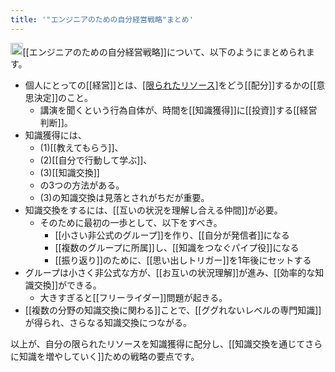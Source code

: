 ```yaml
---
title: '"エンジニアのための自分経営戦略"まとめ'
---
```


<img src='https://scrapbox.io/api/pages/nishio/Claude/icon' alt='Claude.icon' height="19.5"/>[[エンジニアのための自分経営戦略]]について、以下のようにまとめられます。

- 個人にとっての[[経営]]とは、[[限られたリソース]](特に[[時間]])をどう[[配分]]するかの[[意思決定]]のこと。
    - 講演を聞くという行為自体が、時間を[[知識獲得]]に[[投資]]する[[経営判断]]。
- 知識獲得には、
    - (1)[[教えてもらう]]、
    - (2)[[自分で行動して学ぶ]]、
    - (3)[[知識交換]]
    - の3つの方法がある。
    - (3)の知識交換は見落とされがちだが重要。
- 知識交換をするには、[[互いの状況を理解し合える仲間]]が必要。
    - そのために最初の一歩として、以下をすべき。
        - [[小さい非公式のグループ]]を作り、[[自分が発信者]]になる
        - [[複数のグループに所属]]し、[[知識をつなぐパイプ役]]になる
        - [[振り返り]]のために、[[思い出しトリガー]]を1年後にセットする
- グループは小さく非公式な方が、[[お互いの状況理解]]が進み、[[効率的な知識交換]]ができる。
    - 大きすぎると[[フリーライダー]]問題が起きる。
- [[複数の分野の知識交換に関わる]]ことで、[[ググれないレベルの専門知識]]が得られ、さらなる知識交換につながる。

以上が、自分の限られたリソースを知識獲得に配分し、[[知識交換を通じてさらに知識を増やしていく]]ための戦略の要点です。
